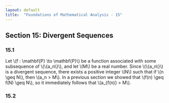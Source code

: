 ```yaml
---
layout: default
title:  "Foundations of Mathematical Analysis - 15"
---
```


## Section 15: Divergent Sequences

### 15.1

Let \\(f : \mathbf{P} \to \mathbf{P}\\) be a function associated with some subsequence of \\(\\{a_n\\}\\), and let \\(M\\) be a real number.  Since \\(\\{a_n\\}\\) is a divergent sequence, there exists a positive integer \\(N\\) such that if \\(n \geq N\\), then \\(a_n > M\\). In a previous section we showed that \\(f(n) \geq f(N) \geq N\\), so it immediately follows that \\(a_{f(n)} > M\\).

### 15.2

